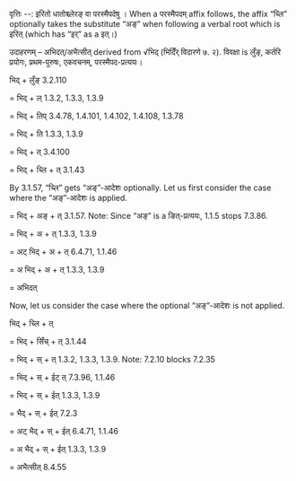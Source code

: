 

वृत्तिः --: इरितो धातोश्च्लेरङ् वा परस्मैपदेषु । When a परस्मैपदम् affix follows, the affix “च्लि” optionally takes the substitute “अङ्” when following a verbal root which is इरित् (which has “इर्” as a इत्।)


उदाहरणम् – अभिदत्/अभैत्सीत् derived from √भिद् (भिदिँर् विदारणे ७. २). विवक्षा is लुँङ्, कर्तरि प्रयोगः, प्रथम-पुरुषः, एकवचनम्, परस्मैपद-प्रत्ययः।


भिद् + लुँङ् 3.2.110

= भिद् + ल् 1.3.2, 1.3.3, 1.3.9

= भिद् + तिप् 3.4.78, 1.4.101, 1.4.102, 1.4.108, 1.3.78

= भिद् + ति 1.3.3, 1.3.9

= भिद् + त् 3.4.100

= भिद् + च्लि + त् 3.1.43

By 3.1.57, “च्लि” gets “अङ्”-आदेशः optionally. Let us first consider the case where the “अङ्”-आदेशः is applied.

= भिद् + अङ् + त् 3.1.57. Note: Since “अङ्” is a ङित्-प्रत्ययः, 1.1.5 stops 7.3.86.

= भिद् + अ + त् 1.3.3, 1.3.9

= अट् भिद् + अ + त् 6.4.71, 1.1.46

= अ भिद् + अ + त् 1.3.3, 1.3.9

= अभिदत्


Now, let us consider the case where the optional “अङ्”-आदेशः is not applied.


भिद् + च्लि + त्

= भिद् + सिँच् + त् 3.1.44

= भिद् + स् + त् 1.3.2, 1.3.3, 1.3.9. Note: 7.2.10 blocks 7.2.35

= भिद् + स् + ईट् त् 7.3.96, 1.1.46

= भिद् + स् + ईत् 1.3.3, 1.3.9

= भैद् + स् + ईत् 7.2.3

= अट् भैद् + स् + ईत् 6.4.71, 1.1.46

= अ भैद् + स् + ईत् 1.3.3, 1.3.9

= अभैत्सीत् 8.4.55

